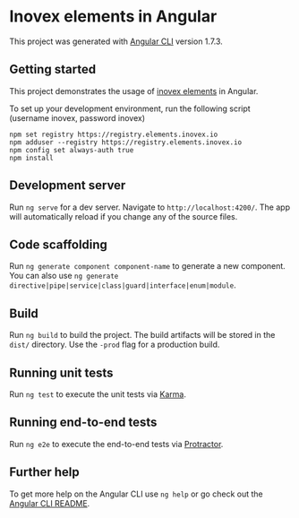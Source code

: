 # Inovex elements in Angular
This project was generated with [Angular CLI](https://github.com/angular/angular-cli) version 1.7.3.

## Getting started

This project demonstrates the usage of [inovex elements](https://gitlab.inovex.de/inovex-elements/core) in Angular.

To set up your development environment, run the following script (username inovex, password inovex)

```
npm set registry https://registry.elements.inovex.io
npm adduser --registry https://registry.elements.inovex.io
npm config set always-auth true
npm install
```

## Development server

Run `ng serve` for a dev server. Navigate to `http://localhost:4200/`. The app will automatically reload if you change any of the source files.

## Code scaffolding

Run `ng generate component component-name` to generate a new component. You can also use `ng generate directive|pipe|service|class|guard|interface|enum|module`.

## Build

Run `ng build` to build the project. The build artifacts will be stored in the `dist/` directory. Use the `-prod` flag for a production build.

## Running unit tests

Run `ng test` to execute the unit tests via [Karma](https://karma-runner.github.io).

## Running end-to-end tests

Run `ng e2e` to execute the end-to-end tests via [Protractor](http://www.protractortest.org/).

## Further help

To get more help on the Angular CLI use `ng help` or go check out the [Angular CLI README](https://github.com/angular/angular-cli/blob/master/README.md).

